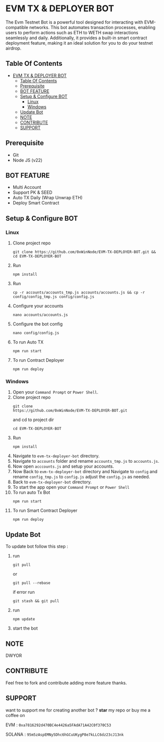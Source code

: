 # EVM TX & DEPLOYER BOT
The Evm Testnet Bot is a powerful tool designed for interacting with EVM-compatible networks. This bot automates transaction processes, enabling users to perform actions such as ETH to WETH swap interactions seamlessly and daily. Additionally, it provides a built-in smart contract deployment feature, making it an ideal solution for you to do your testnet airdrop.

## Table Of Contents
- [EVM TX \& DEPLOYER BOT](#evm-tx--deployer-bot)
  - [Table Of Contents](#table-of-contents)
  - [Prerequisite](#prerequisite)
  - [BOT FEATURE](#bot-feature)
  - [Setup \& Configure BOT](#setup--configure-bot)
    - [Linux](#linux)
    - [Windows](#windows)
  - [Update Bot](#update-bot)
  - [NOTE](#note)
  - [CONTRIBUTE](#contribute)
  - [SUPPORT](#support)

## Prerequisite
- Git
- Node JS (v22)                       

## BOT FEATURE
- Multi Account 
- Support PK & SEED
- Auto TX Daily (Wrap Unwrap ETH)
- Deploy Smart Contract


## Setup & Configure BOT

### Linux
1. Clone project repo
   ```
   git clone https://github.com/0xWinNode/EVM-TX-DEPLOYER-BOT.git && cd EVM-TX-DEPLOYER-BOT
   ```
2. Run
   ```
   npm install
   ```
3. Run
   ```
   cp -r accounts/accounts_tmp.js accounts/accounts.js && cp -r config/config_tmp.js config/config.js
   ```
4. Configure your accounts
   ```
   nano accounts/accounts.js
   ```
5. Configure the bot config
    ```
   nano config/config.js
    ```
6. To run Auto TX
   ```
   npm run start
   ```
7. To run Contract Deployer
    ```
    npm run deploy
    ```
   
### Windows
1. Open your `Command Prompt` or `Power Shell`.
2. Clone project repo
   ```
   git clone
   https://github.com/0xWinNode/EVM-TX-DEPLOYER-BOT.git
   ```
   and cd to project dir
   ```
   cd EVM-TX-DEPLOYER-BOT
   ```
3. Run 
   ```
   npm install
   ```
5. Navigate to `evm-tx-deployer-bot` directory. 
6. Navigate to `accounts` folder and rename `accounts_tmp.js` to `accounts.js`.
7. Now open `acccounts.js` and setup your accounts. 
8. Now Back to `evm-tx-deployer-bot` directory and Navigate to `config` and rename `config_tmp.js` to `config.js` adjust the `config.js` as needed.
9.  Back to `evm-tx-deployer-bot` directory.
10. To start the app open your `Command Prompt` or `Power Shell`
11. To run auto Tx Bot
    ```
    npm run start
    ```
12. To run Smart Contract Deployer
    ```
    npm run deploy
    ```

## Update Bot

To update bot follow this step :
1. run
   ```
   git pull
   ```
   or
   ```
   git pull --rebase
   ```
   if error run
   ```
   git stash && git pull
   ```
2. run
   ```
   npm update
   ```
2. start the bot


## NOTE
DWYOR

## CONTRIBUTE

Feel free to fork and contribute adding more feature thanks.

## SUPPORT

want to support me for creating another bot ?
**star** my repo or buy me a coffee on

EVM : `0xa7816292d470BC4e4426a5FAdA71A42C0f370C53`

SOLANA : `95m5zAspEMNy5Dhc6hGCuUKygP8e7kLLC6dz23cJ13nk`
